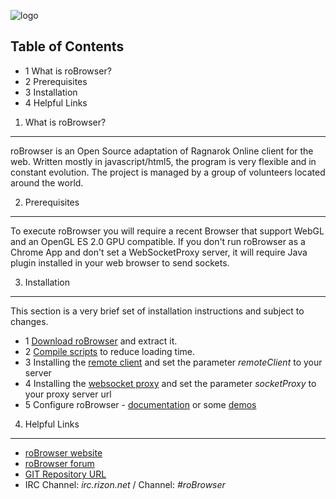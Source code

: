 ![logo](http://www.robrowser.com/logo.png)


Table of Contents
-----------------
* 1 What is roBrowser?
* 2 Prerequisites
* 3 Installation
* 4 Helpful Links

1. What is roBrowser?
---------------------
roBrowser is an Open Source adaptation of Ragnarok Online client for the web. Written mostly in javascript/html5, the program is very flexible and in constant evolution. The project is managed by a group of volunteers located around the world.

2. Prerequisites
----------------
To execute roBrowser you will require a recent Browser that support WebGL and an OpenGL ES 2.0 GPU compatible.
If you don't run roBrowser as a Chrome App and don't set a WebSocketProxy server, it will require Java plugin installed in your web browser to send sockets.

3. Installation
---------------
This section is a very brief set of installation instructions and subject to changes.

* 1 [Download roBrowser](https://github.com/vthibault/roBrowser/archive/master.zip) and extract it.
* 2 [Compile scripts](https://github.com/vthibault/roBrowser/tree/master/build) to reduce loading time.
* 3 Installing the [remote client](https://github.com/vthibault/roBrowser/tree/master/client) and set the parameter *remoteClient* to your server
* 4 Installing the [websocket proxy](https://github.com/herenow/wsProxy/blob/master/README.md) and set the parameter *socketProxy* to your proxy server url
* 5 Configure roBrowser - [documentation](http://www.robrowser.com/getting-started#API) or some [demos](https://github.com/vthibault/roBrowser/tree/master/demos)

4. Helpful Links
----------------

* [roBrowser website](http://www.robrowser.com/)
* [roBrowser forum](http://forum.robrowser.com/)
* [GIT Repository URL](https://github.com/vthibault/roBrowser/)
* IRC Channel: *irc.rizon.net* / Channel: *#roBrowser*

